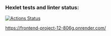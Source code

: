 ### Hexlet tests and linter status:
[![Actions Status](https://github.com/mkh1n/frontend-project-12/actions/workflows/hexlet-check.yml/badge.svg)](https://github.com/mkh1n/frontend-project-12/actions)

<a href="https://frontend-project-12-806g.onrender.com/">https://frontend-project-12-806g.onrender.com/</a>